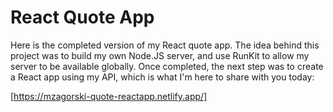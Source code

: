 # React Quote App

Here is the completed version of my React quote app. The idea behind this project was to build my own Node.JS server, and use RunKit to allow my server to be available globally. Once completed, the next step was to create a React app using my API, which is what I'm here to share with you today:

[https://mzagorski-quote-reactapp.netlify.app/]
